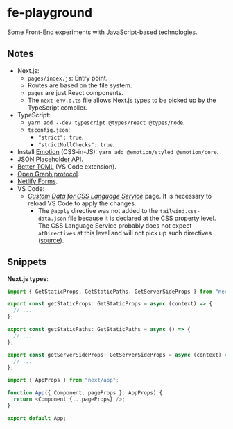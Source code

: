 # fe-playground

Some Front-End experiments with JavaScript-based technologies.

## Notes

- Next.js:
  - `pages/index.js`: Entry point.
  - Routes are based on the file system.
  - `pages` are just React components.
  - The `next-env.d.ts` file allows Next.js types to be picked up by the TypeScript compiler.
- TypeScript:
  - `yarn add --dev typescript @types/react @types/node`.
  - `tsconfig.json`:
    - `"strict": true`.
    - `"strictNullChecks": true`.
- Install [Emotion](https://emotion.sh/docs/introduction) (CSS-in-JS): `yarn add @emotion/styled @emotion/core`.
- [JSON Placeholder API](https://jsonplaceholder.typicode.com/posts).
- [Better TOML](https://marketplace.visualstudio.com/items?itemName=bungcip.better-toml) (VS Code extension).
- [Open Graph protocol](https://ogp.me/).
- [Netlify Forms](https://www.netlify.com/products/forms/).
- VS Code:
  - _[Custom Data for CSS Language Service](https://github.com/Microsoft/vscode-css-languageservice/blob/master/docs/customData.md)_ page. It is necessary to reload VS Code to apply the changes.
    - The `@apply` directive was not added to the `tailwind.css-data.json` file because it is declared at the CSS property level. The CSS Language Service probably does not expect `atDirectives` at this level and will not pick up such directives ([source](https://stackoverflow.com/questions/47607602/how-to-add-a-tailwind-css-rule-to-css-checker)).

## Snippets

**Next.js types**:

```js
import { GetStaticProps, GetStaticPaths, GetServerSideProps } from "next";

export const getStaticProps: GetStaticProps = async (context) => {
  // ...
};

export const getStaticPaths: GetStaticPaths = async () => {
  // ...
};

export const getServerSideProps: GetServerSideProps = async (context) => {
  // ...
};
```

```js
import { AppProps } from "next/app";

function App({ Component, pageProps }: AppProps) {
  return <Component {...pageProps} />;
}

export default App;
```
